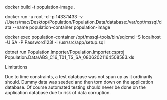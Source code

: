 docker build -t population-image .

docker run -u root -d -p 1433:1433 -v /Users/mac/Desktop/Population/Population.Data/database:/var/opt/mssql/data --name population-container population-image

docker exec population-container /opt/mssql-tools/bin/sqlcmd -S localhost -U SA -P Password123! -i /usr/src/app/setup.sql

dotnet run Population.Importer/Population.Importer.csproj Population.Data/ABS_C16_T01_TS_SA_08062021164508583.xls

Limitations

Due to time constraints, a test database was not spun up as it ordinarily should. Dummy data was seeded and then torn down on the application database. Of course automated testing should never be done on the application database due to risk of data corruption.